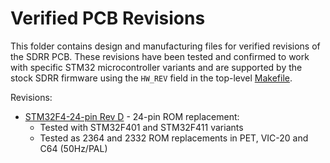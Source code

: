 # Verified PCB Revisions

This folder contains design and manufacturing files for verified revisions of the SDRR PCB.  These revisions have been tested and confirmed to work with specific STM32 microcontroller variants and are supported by the stock SDRR firmware using the `HW_REV` field in the top-level [Makefile](/Makefile).

Revisions:

- [STM32F4-24-pin Rev D](./stm32f4-24-pin-rev-d/README.md) - 24-pin ROM replacement:
  - Tested with STM32F401 and STM32F411 variants
  - Tested as 2364 and 2332 ROM replacements in PET, VIC-20 and C64 (50Hz/PAL)
